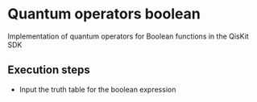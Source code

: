 # Quantum operators boolean
Implementation of quantum operators for Boolean functions in the QisKit SDK

## Execution steps

- Input the truth table for the boolean expression
